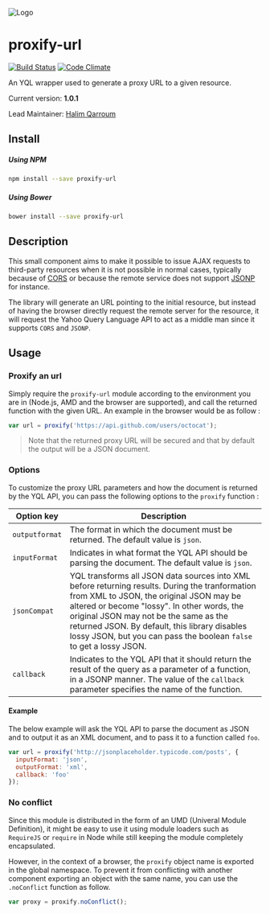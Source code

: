 ![Logo](https://s.yimg.com/lq/i/us/pps/yql128.gif)

# proxify-url
[![Build Status](https://travis-ci.org/HQarroum/proxify-url.svg?branch=master)](https://travis-ci.org/HQarroum/proxify-url)
[![Code Climate](https://codeclimate.com/github/HQarroum/proxify-url/badges/gpa.svg)](https://codeclimate.com/github/HQarroum/proxify-url)

An YQL wrapper used to generate a proxy URL to a given resource.

Current version: **1.0.1**

Lead Maintainer: [Halim Qarroum](mailto:hqarroum@awox.com)

## Install

##### Using NPM

```bash
npm install --save proxify-url
```

##### Using Bower

```bash
bower install --save proxify-url
```

## Description

This small component aims to make it possible to issue AJAX requests to third-party resources when it is not possible in normal cases, typically because of [CORS](https://en.wikipedia.org/wiki/Cross-origin_resource_sharing) or because the remote service does not support [JSONP](https://en.wikipedia.org/wiki/JSONP) for instance.

The library will generate an URL pointing to the initial resource, but instead of having the browser directly request the remote server for the resource, it will request the Yahoo Query Language API to act as a middle man since it supports `CORS` and `JSONP`.

## Usage

### Proxify an url

Simply require the `proxify-url` module according to the environment you are in (Node.js, AMD and the browser are supported), and call the returned function with the given URL. An example in the browser would be as follow :

```javascript
var url = proxify('https://api.github.com/users/octocat');
```

> Note that the returned proxy URL will be secured and that by default the output will be a JSON document.

### Options

To customize the proxy URL parameters and how the document is returned by the YQL API, you can pass the following options to the `proxify` function :

Option key    | Description
------------- | -------------
`outputformat`| The format in which the document must be returned. The default value is `json`.
`inputFormat` | Indicates in what format the YQL API should be parsing the document. The default value is `json`.
`jsonCompat`  | YQL transforms all JSON data sources into XML before returning results. During the tranformation from XML to JSON, the original JSON may be altered or become "lossy". In other words, the original JSON may not be the same as the returned JSON. By default, this library disables lossy JSON, but you can pass the boolean `false` to get a lossy JSON.
`callback`    | Indicates to the YQL API that it should return the result of the query as a parameter of a function, in a JSONP manner. The value of the `callback` parameter specifies the name of the function.

#### Example

The below example will ask the YQL API to parse the document as JSON and to output it as an XML document, and to pass it to a function called `foo`.

```javascript
var url = proxify('http://jsonplaceholder.typicode.com/posts', {
  inputFormat: 'json',
  outputFormat: 'xml',
  callback: 'foo'
});
```

### No conflict

Since this module is distributed in the form of an UMD (Univeral Module Definition), it might be easy to use it using module loaders such as `RequireJS` or `require` in Node while still keeping the module completely encapsulated.

However, in the context of a browser, the `proxify` object name is exported in the global namespace. To prevent it from conflicting with another component exporting an object with the same name, you can use the `.noConflict` function as follow.

```javascript
var proxy = proxify.noConflict();
```
